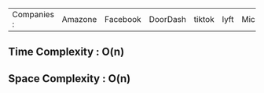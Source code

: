 <table>
  <tr>
    <td>Companies : </td>
    <td>Amazone</td>
    <td>Facebook</td>
    <td>DoorDash</td>
    <td>tiktok</td>
    <td>lyft</td>
    <td>Microsoft</td>
    <td>Oracle</td>
    <td>Hotstar</td>
    <td>Goldman Sachs</td>
  </tr>
</table>

<h2>Time Complexity : O(n)</h2>
<h2>Space Complexity : O(n)</h2>
